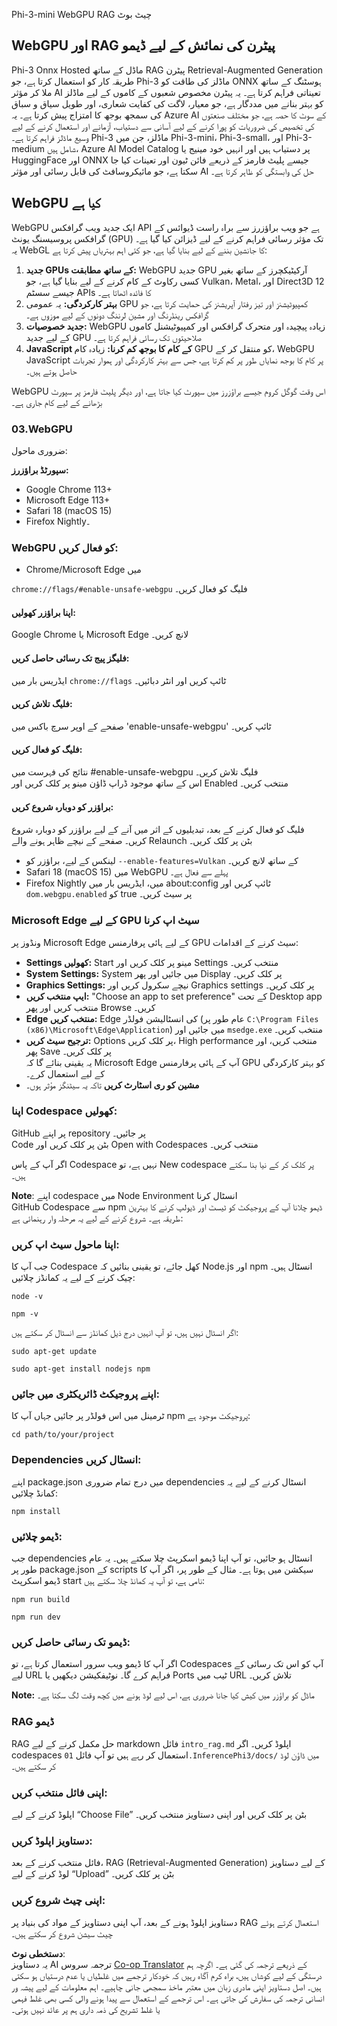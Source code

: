 <!--
CO_OP_TRANSLATOR_METADATA:
{
  "original_hash": "4aac6b8a5dcbbe9a32b47be30340cac2",
  "translation_date": "2025-07-16T17:13:19+00:00",
  "source_file": "code/08.RAG/rag_webgpu_chat/README.md",
  "language_code": "ur"
}
-->
Phi-3-mini WebGPU RAG چیٹ بوٹ

## WebGPU اور RAG پیٹرن کی نمائش کے لیے ڈیمو  
Phi-3 Onnx Hosted ماڈل کے ساتھ RAG پیٹرن Retrieval-Augmented Generation طریقہ کار کو استعمال کرتا ہے، جو Phi-3 ماڈلز کی طاقت کو ONNX ہوسٹنگ کے ساتھ ملا کر مؤثر AI تعیناتی فراہم کرتا ہے۔ یہ پیٹرن مخصوص شعبوں کے کاموں کے لیے ماڈلز کو بہتر بنانے میں مددگار ہے، جو معیار، لاگت کی کفایت شعاری، اور طویل سیاق و سباق کی سمجھ بوجھ کا امتزاج پیش کرتا ہے۔ یہ Azure AI کے سوٹ کا حصہ ہے، جو مختلف صنعتوں کی تخصیص کی ضروریات کو پورا کرنے کے لیے آسانی سے دستیاب، آزمانے اور استعمال کرنے کے لیے وسیع ماڈلز فراہم کرتا ہے۔ Phi-3 ماڈلز، جن میں Phi-3-mini، Phi-3-small، اور Phi-3-medium شامل ہیں، Azure AI Model Catalog پر دستیاب ہیں اور انہیں خود مینیج یا HuggingFace اور ONNX جیسے پلیٹ فارمز کے ذریعے فائن ٹیون اور تعینات کیا جا سکتا ہے، جو مائیکروسافٹ کی قابل رسائی اور مؤثر AI حل کی وابستگی کو ظاہر کرتا ہے۔

## WebGPU کیا ہے  
WebGPU ایک جدید ویب گرافکس API ہے جو ویب براؤزرز سے براہ راست ڈیوائس کے گرافکس پروسیسنگ یونٹ (GPU) تک مؤثر رسائی فراہم کرنے کے لیے ڈیزائن کیا گیا ہے۔ یہ WebGL کا جانشین بننے کے لیے بنایا گیا ہے، جو کئی اہم بہتریاں پیش کرتا ہے:

1. **جدید GPUs کے ساتھ مطابقت:** WebGPU جدید GPU آرکیٹیکچرز کے ساتھ بغیر کسی رکاوٹ کے کام کرنے کے لیے بنایا گیا ہے، جو Vulkan، Metal، اور Direct3D 12 جیسے سسٹم APIs کا فائدہ اٹھاتا ہے۔  
2. **بہتر کارکردگی:** یہ عمومی GPU کمپیوٹیشنز اور تیز رفتار آپریشنز کی حمایت کرتا ہے، جو گرافکس رینڈرنگ اور مشین لرننگ دونوں کے لیے موزوں ہے۔  
3. **جدید خصوصیات:** WebGPU زیادہ پیچیدہ اور متحرک گرافکس اور کمپیوٹیشنل کاموں کے لیے جدید GPU صلاحیتوں تک رسائی فراہم کرتا ہے۔  
4. **JavaScript کے کام کا بوجھ کم کرنا:** زیادہ کام GPU کو منتقل کر کے، WebGPU JavaScript پر کام کا بوجھ نمایاں طور پر کم کرتا ہے، جس سے بہتر کارکردگی اور ہموار تجربات حاصل ہوتے ہیں۔

WebGPU اس وقت گوگل کروم جیسے براؤزرز میں سپورٹ کیا جاتا ہے، اور دیگر پلیٹ فارمز پر سپورٹ بڑھانے کے لیے کام جاری ہے۔

### 03.WebGPU  
ضروری ماحول:

**سپورٹڈ براؤزرز:**  
- Google Chrome 113+  
- Microsoft Edge 113+  
- Safari 18 (macOS 15)  
- Firefox Nightly۔

### WebGPU کو فعال کریں:

- Chrome/Microsoft Edge میں  

`chrome://flags/#enable-unsafe-webgpu` فلیگ کو فعال کریں۔

#### اپنا براؤزر کھولیں:  
Google Chrome یا Microsoft Edge لانچ کریں۔

#### فلیگز پیج تک رسائی حاصل کریں:  
ایڈریس بار میں `chrome://flags` ٹائپ کریں اور انٹر دبائیں۔

#### فلیگ تلاش کریں:  
صفحے کے اوپر سرچ باکس میں 'enable-unsafe-webgpu' ٹائپ کریں۔

#### فلیگ کو فعال کریں:  
نتائج کی فہرست میں #enable-unsafe-webgpu فلیگ تلاش کریں۔  
اس کے ساتھ موجود ڈراپ ڈاؤن مینو پر کلک کریں اور Enabled منتخب کریں۔

#### براؤزر کو دوبارہ شروع کریں:  
فلیگ کو فعال کرنے کے بعد، تبدیلیوں کے اثر میں آنے کے لیے براؤزر کو دوبارہ شروع کریں۔ صفحے کے نیچے ظاہر ہونے والے Relaunch بٹن پر کلک کریں۔

- لینکس کے لیے، براؤزر کو `--enable-features=Vulkan` کے ساتھ لانچ کریں۔  
- Safari 18 (macOS 15) میں WebGPU پہلے سے فعال ہے۔  
- Firefox Nightly میں، ایڈریس بار میں about:config ٹائپ کریں اور `dom.webgpu.enabled` کو true پر سیٹ کریں۔

### Microsoft Edge کے لیے GPU سیٹ اپ کرنا  

ونڈوز پر Microsoft Edge کے لیے ہائی پرفارمنس GPU سیٹ کرنے کے اقدامات:

- **Settings کھولیں:** Start مینو پر کلک کریں اور Settings منتخب کریں۔  
- **System Settings:** System میں جائیں اور پھر Display پر کلک کریں۔  
- **Graphics Settings:** نیچے سکرول کریں اور Graphics settings پر کلک کریں۔  
- **ایپ منتخب کریں:** "Choose an app to set preference" کے تحت Desktop app منتخب کریں اور پھر Browse کریں۔  
- **Edge منتخب کریں:** Edge کی انسٹالیشن فولڈر (عام طور پر `C:\Program Files (x86)\Microsoft\Edge\Application`) میں جائیں اور `msedge.exe` منتخب کریں۔  
- **ترجیح سیٹ کریں:** Options پر کلک کریں، High performance منتخب کریں، اور پھر Save پر کلک کریں۔  
یہ یقینی بنائے گا کہ Microsoft Edge آپ کے ہائی پرفارمنس GPU کو بہتر کارکردگی کے لیے استعمال کرے۔  
- **مشین کو ری اسٹارٹ کریں** تاکہ یہ سیٹنگز مؤثر ہوں۔

### اپنا Codespace کھولیں:  
GitHub پر اپنے repository پر جائیں۔  
Code بٹن پر کلک کریں اور Open with Codespaces منتخب کریں۔

اگر آپ کے پاس Codespace نہیں ہے، تو New codespace پر کلک کر کے نیا بنا سکتے ہیں۔

**Note**: اپنے codespace میں Node Environment انسٹال کرنا  
GitHub Codespace سے npm ڈیمو چلانا آپ کے پروجیکٹ کو ٹیسٹ اور ڈیولپ کرنے کا بہترین طریقہ ہے۔ شروع کرنے کے لیے یہ مرحلہ وار رہنمائی ہے:

### اپنا ماحول سیٹ اپ کریں:  
جب آپ کا Codespace کھل جائے، تو یقینی بنائیں کہ Node.js اور npm انسٹال ہیں۔ چیک کرنے کے لیے یہ کمانڈز چلائیں:  
```
node -v
```  
```
npm -v
```

اگر انسٹال نہیں ہیں، تو آپ انہیں درج ذیل کمانڈز سے انسٹال کر سکتے ہیں:  
```
sudo apt-get update
```  
```
sudo apt-get install nodejs npm
```

### اپنے پروجیکٹ ڈائریکٹری میں جائیں:  
ٹرمینل میں اس فولڈر پر جائیں جہاں آپ کا npm پروجیکٹ موجود ہے:  
```
cd path/to/your/project
```

### Dependencies انسٹال کریں:  
اپنے package.json میں درج تمام ضروری dependencies انسٹال کرنے کے لیے یہ کمانڈ چلائیں:  
```
npm install
```

### ڈیمو چلائیں:  
جب dependencies انسٹال ہو جائیں، تو آپ اپنا ڈیمو اسکرپٹ چلا سکتے ہیں۔ یہ عام طور پر package.json کے scripts سیکشن میں ہوتا ہے۔ مثال کے طور پر، اگر آپ کا ڈیمو اسکرپٹ start نامی ہے، تو آپ یہ کمانڈ چلا سکتے ہیں:  
```
npm run build
```  
```
npm run dev
```

### ڈیمو تک رسائی حاصل کریں:  
اگر آپ کا ڈیمو ویب سرور استعمال کرتا ہے، تو Codespaces آپ کو اس تک رسائی کے لیے URL فراہم کرے گا۔ نوٹیفکیشن دیکھیں یا Ports ٹیب میں URL تلاش کریں۔

**Note:** ماڈل کو براؤزر میں کیش کیا جانا ضروری ہے، اس لیے لوڈ ہونے میں کچھ وقت لگ سکتا ہے۔

### RAG ڈیمو  
RAG حل مکمل کرنے کے لیے markdown فائل `intro_rag.md` اپلوڈ کریں۔ اگر codespaces استعمال کر رہے ہیں تو آپ فائل `01.InferencePhi3/docs/` میں ڈاؤن لوڈ کر سکتے ہیں۔

### اپنی فائل منتخب کریں:  
اپلوڈ کرنے کے لیے “Choose File” بٹن پر کلک کریں اور اپنی دستاویز منتخب کریں۔

### دستاویز اپلوڈ کریں:  
فائل منتخب کرنے کے بعد، RAG (Retrieval-Augmented Generation) کے لیے دستاویز لوڈ کرنے کے لیے “Upload” بٹن پر کلک کریں۔

### اپنی چیٹ شروع کریں:  
دستاویز اپلوڈ ہونے کے بعد، آپ اپنی دستاویز کے مواد کی بنیاد پر RAG استعمال کرتے ہوئے چیٹ سیشن شروع کر سکتے ہیں۔

**دستخطی نوٹ**:  
یہ دستاویز AI ترجمہ سروس [Co-op Translator](https://github.com/Azure/co-op-translator) کے ذریعے ترجمہ کی گئی ہے۔ اگرچہ ہم درستگی کے لیے کوشاں ہیں، براہ کرم آگاہ رہیں کہ خودکار ترجمے میں غلطیاں یا عدم درستیاں ہو سکتی ہیں۔ اصل دستاویز اپنی مادری زبان میں معتبر ماخذ سمجھی جانی چاہیے۔ اہم معلومات کے لیے پیشہ ور انسانی ترجمہ کی سفارش کی جاتی ہے۔ اس ترجمے کے استعمال سے پیدا ہونے والی کسی بھی غلط فہمی یا غلط تشریح کی ذمہ داری ہم پر عائد نہیں ہوتی۔